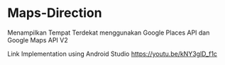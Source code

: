 # Maps-Direction
Menampilkan Tempat Terdekat menggunakan Google Places API dan Google Maps API V2

Link Implementation using Android Studio https://youtu.be/kNY3glD_f1c 
